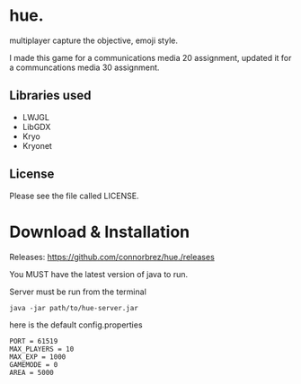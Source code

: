 hue.
===============

multiplayer capture the objective, emoji style.

I made this game for a communications media 20 assignment, updated it for a communcations media 30 assignment.

Libraries used
---------------
* LWJGL
* LibGDX
* Kryo
* Kryonet


License
-------------
Please see the file called LICENSE.

Download & Installation
===============
Releases: https://github.com/connorbrez/hue./releases

You MUST have the latest version of java to run.

Server must be run from the terminal
```
java -jar path/to/hue-server.jar
```

here is the default config.properties
```
PORT = 61519
MAX_PLAYERS = 10
MAX_EXP = 1000
GAMEMODE = 0
AREA = 5000
```

